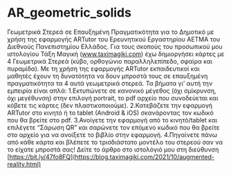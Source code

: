 # AR_geometric_solids
Γεωμετρικά Στερεά σε Επαυξημένη Πραγματικότητα για το Δημοτικό
με χρήση της εφαρμογής ARTutor του Ερευνητικού Εργαστηρίου ΑΕΤΜΑ του Διεθνούς Πανεπιστημίου Ελλάδος.
Για τους σκοπούς του προσωπικού μου ιστολογίου Τάξη Μαγική (www.taximagiki.com) έχω δημιοργήσει κάρτες με 4 Γεωμετρικά Στερεά (κύβο, ορθογώνιο παραλληλεπίπεδο, σφαίρα και πυραμίδα). Με τη χρήση της εφαρμογής ARTutor εκπαιδευτικοί και μαθητές έχουν τη δυνατότητα να δουν μπροστά τους σε επαυξημένη πραγματικότητα τα 4 αυτά γεωμετρικά στερεά.
Τα βήματα γι’ αυτή την εμπειρία είναι απλά: 
1.Εκτυπώνετε σε κανονικό μέγεθος (όχι σμίκρυνση, όχι μεγέθυνση) στην επιλογή portrait, το pdf αρχείο που συνοδεύεται και κόβετε τις κάρτες (δεν πλαστικοποιούμε). 
2.Κατεβάζετε την εφαρμογή ARTutor στο κινητό ή το tablet (Android & iOS) σκανάροντας τον κωδικό που θα βρείτε στο pdf. 
3.Ανοίγετε την εφαρμογή από το κινητό/tablet και επιλέγετε “Σάρωση QR” και σαρώνετε τον επόμενο κωδικό που θα βρείτε στο αρχείο για να ανοίξετε το βιβλίο στην εφαρμογή. 
4.Πηγαίνετε πάνω από κάθε κάρτα και βλέπετε το τρισδιάστατο μοντέλο του στερεού σαν να το είχατε μπροστά σας! 
Δείτε το άρθρο στο ιστολόγιό μου στη διεύθυνση [https://bit.ly/47fo8FQ](https://blog.taximagiki.com/2021/10/augmented-reality.html)
